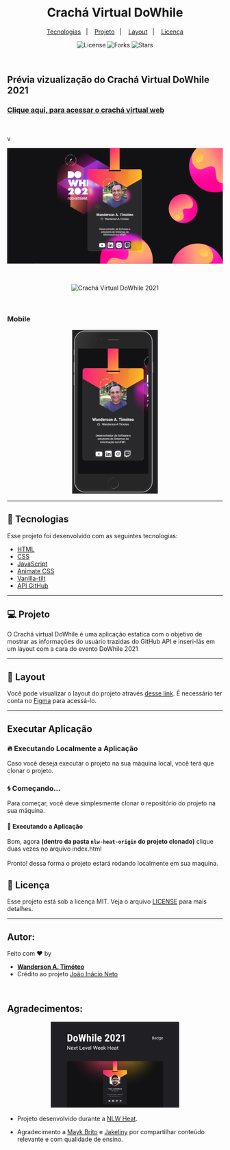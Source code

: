 <h1 align="center">
  Crachá Virtual DoWhile
</h1>

<p align="center">
  <a href="#-tecnologias">Tecnologias</a>&nbsp;&nbsp;&nbsp;|&nbsp;&nbsp;&nbsp;
  <a href="#-projeto">Projeto</a>&nbsp;&nbsp;&nbsp;|&nbsp;&nbsp;&nbsp;
  <a href="#-layout">Layout</a>&nbsp;&nbsp;&nbsp;|&nbsp;&nbsp;&nbsp;
  <a href="#memo-licença">Licença</a>
</p>

<p align="center">
  <img  src="https://img.shields.io/static/v1?label=license&message=MIT&color=FFCD1E&labelColor=FF008E" alt="License">
  
  <img src="https://img.shields.io/github/forks/Wanderson-A-Timoteo/nlw-heat-origin?label=forks&message=MIT&color=FFCD1E&labelColor=FF008E" alt="Forks">

  <img src="https://img.shields.io/github/stars/Wanderson-A-Timoteo/nlw-heat-origin?label=stars&message=MIT&color=FFCD1E&labelColor=FF008E" alt="Stars">
</p>

<br>

## Prévia vizualização do Crachá Virtual DoWhile 2021

### [Clique aqui, para acessar o crachá virtual web](https://cracha-dowhile-2021.netlify.app/)

<br>

v

<p align="center">
    <img alt="Crachá Virtual DoWhile 2021" title="Crachá Virtual DoWhile 2021" 
    src="https://github.com/Wanderson-A-Timoteo/cracha-virtual-dowhile-2021/blob/main/.gitbub/nlw-heat.png?raw=true" />
</p>

<br>

<p align="center">
    <img alt="Crachá Virtual DoWhile 2021" title="Crachá Virtual DoWhile 2021" 
    src="https://github.com/Wanderson-A-Timoteo/cracha-virtual-dowhile-2021/blob/main/.gitbub/WandersonTimoteo.gif?raw=true" />
</p>

<br>

### Mobile

<p align="center">
    <img width="200" heigth="300" alt="Crachá Virtual DoWhile 2021" title="Crachá Virtual DoWhile 2021" 
    src="https://github.com/Wanderson-A-Timoteo/cracha-virtual-dowhile-2021/blob/main/.gitbub/mobile.PNG?raw=true" />
</p>

---

## 🚀 Tecnologias

Esse projeto foi desenvolvido com as seguintes tecnologias:

- [HTML](https://developer.mozilla.org/pt-BR/docs/Web/HTML/Element)
- [CSS](https://developer.mozilla.org/pt-BR/docs/Web/CSS)
- [JavaScript](https://developer.mozilla.org/pt-BR/docs/Web/JavaScript/Guide/Introduction)
- [Animate CSS](https://github.com/animate-css/animate.css)
- [Vanilla-tilt](https://micku7zu.github.io/vanilla-tilt.js/index.html)
- [API GitHub](https://api.github.com/)

---

## 💻 Projeto

O Crachá virtual DoWhile é uma aplicação estatica com o objetivo de mostrar as informações do usuário trazidas do GitHub API e inseri-lás em um layout com a cara do evento DoWhile 2021

---

## 🔖 Layout

Você pode visualizar o layout do projeto através [desse link](<https://www.figma.com/file/9Z2vxc8VTRuZpYjFalCMAl/Badge-Do-While2021-(Copy)?node-id=0%3A1>). É necessário ter conta no [Figma](https://figma.com) para acessá-lo.

---

## Executar Aplicação

### 🔥 Executando Localmente a Aplicação

Caso você deseja executar o projeto na sua máquina local, você terá que clonar o projeto.

### 🌀 Começando...

Para começar, você deve simplesmente clonar o repositório do projeto na sua máquina.

#### 💨 Executando a Aplicação

Bom, agora **(dentro da pasta `nlw-heat-origin` do projeto clonado)** clique duas vezes no arquivo index.html
<br><br>
Pronto! dessa forma o projeto estará rodando localmente em sua maquina.

## :memo: Licença

Esse projeto está sob a licença MIT. Veja o arquivo [LICENSE](.github/LICENSE.md) para mais detalhes.

---

## Autor:

Feito com ♥ by

-  [**Wanderson A. Timóteo**](https://wanderson.tk)
- Crédito ao projeto [João Inácio Neto](https://github.com/birobirobiro)

<br>

## Agradecimentos:


<p align="center">
    <img width="300" height="200" alt="Crachá Virtual DoWhile 2021" title="Crachá Virtual DoWhile 2021" src="https://github.com/Wanderson-A-Timoteo/nlw-heat-origin/blob/main/.gitbub/nlw-heat-dowhile2021.png?raw=true" />
</p>

- Projeto desenvolvido durante a [NLW Heat](https://).

- Agradecimento a [Mayk Brito](https://github.com/maykbrito) e [Jakeliny](https://github.com/jakeliny) por compartilhar conteúdo relevante e com qualidade de ensino.
